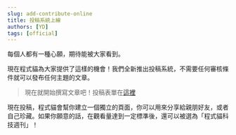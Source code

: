 ```yaml
---
slug: add-contribute-online
title: 投稿系統上線
authors: [YD]
tags: [official]
---
```


每個人都有一種心願，期待能被大家看到。

現在程式貓為大家提供了這樣的機會！我們全新推出投稿系統，不需要任何審核條件就可以發布任何主題的文章。

> 現在就開始撰寫文章吧！投稿表單在[這裡](https://forms.gle/89r1ehmquhBYkg548)

現在投稿，程式貓會幫你建立一個獨立的頁面，你可以用來分享給親朋好友，或者自己珍藏。如果你願意的話，在觀看量達到一定標準後，還可以被選為「程式貓科技週刊」！